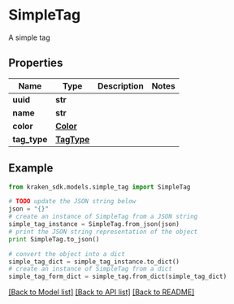 # SimpleTag

A simple tag

## Properties
Name | Type | Description | Notes
------------ | ------------- | ------------- | -------------
**uuid** | **str** |  | 
**name** | **str** |  | 
**color** | [**Color**](Color.md) |  | 
**tag_type** | [**TagType**](TagType.md) |  | 

## Example

```python
from kraken_sdk.models.simple_tag import SimpleTag

# TODO update the JSON string below
json = "{}"
# create an instance of SimpleTag from a JSON string
simple_tag_instance = SimpleTag.from_json(json)
# print the JSON string representation of the object
print SimpleTag.to_json()

# convert the object into a dict
simple_tag_dict = simple_tag_instance.to_dict()
# create an instance of SimpleTag from a dict
simple_tag_form_dict = simple_tag.from_dict(simple_tag_dict)
```
[[Back to Model list]](../README.md#documentation-for-models) [[Back to API list]](../README.md#documentation-for-api-endpoints) [[Back to README]](../README.md)


